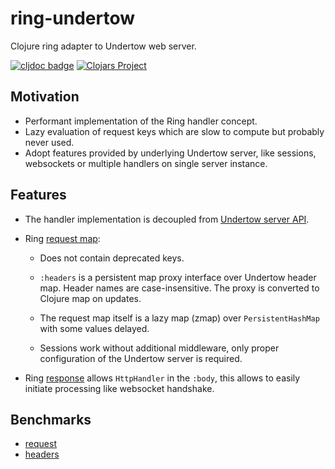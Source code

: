 # ring-undertow

Clojure ring adapter to Undertow web server.

[![cljdoc badge](https://cljdoc.org/badge/com.github.strojure/ring-undertow)](https://cljdoc.org/d/com.github.strojure/ring-undertow)
[![Clojars Project](https://img.shields.io/clojars/v/com.github.strojure/ring-undertow.svg)](https://clojars.org/com.github.strojure/ring-undertow)

## Motivation

- Performant implementation of the Ring handler concept.
- Lazy evaluation of request keys which are slow to compute but probably never
  used.
- Adopt features provided by underlying Undertow server, like sessions,
  websockets or multiple handlers on single server instance.

## Features

- The handler implementation is decoupled from [Undertow server API].

- Ring [request map]:

    - Does not contain deprecated keys.

    - `:headers` is a persistent map proxy interface over Undertow header map.
      Header names are case-insensitive. The proxy is converted to Clojure map
      on updates.

    - The request map itself is a lazy map (zmap) over `PersistentHashMap` with
      some values delayed.

    - Sessions work without additional middleware, only proper configuration of
      the Undertow server is required.

- Ring [response] allows `HttpHandler` in the `:body`, this allows to easily
  initiate processing like websocket handshake.

[Undertow server API]: https://github.com/strojure/undertow

[request map]: https://github.com/ring-clojure/ring/wiki/Concepts#requests

[response]: https://github.com/ring-clojure/ring/wiki/Concepts#responses

## Benchmarks

- [request](doc/benchmark/ring_request.clj)
- [headers](doc/benchmark/ring_request_headers.clj)
